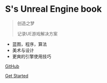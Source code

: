 # S's Unreal Engine book

> 创造之梦
>
> 记录UE游戏解决方案

- 蓝图，程序，算法
- 美术与设计
- 更爽的引擎使用技巧

[GitHub](https://github.com/Ds767/SUEB)

[Get Started](#SUEB)

